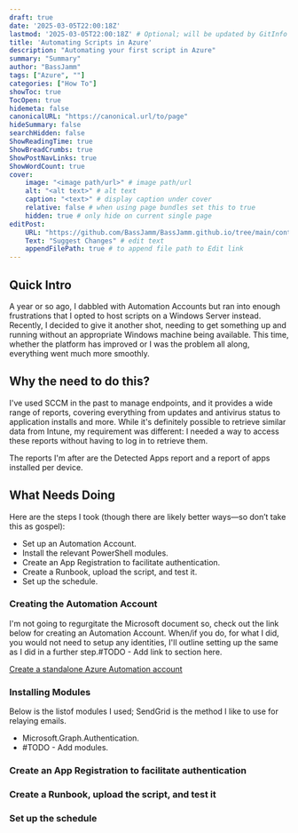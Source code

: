 ```yaml
---
draft: true
date: '2025-03-05T22:00:18Z'
lastmod: '2025-03-05T22:00:18Z' # Optional; will be updated by GitInfo if enabled
title: 'Automating Scripts in Azure'
description: "Automating your first script in Azure"
summary: "Summary"
author: "BassJamm"
tags: ["Azure", ""]
categories: ["How To"]
showToc: true
TocOpen: true
hidemeta: false
canonicalURL: "https://canonical.url/to/page"
hideSummary: false
searchHidden: false
ShowReadingTime: true
ShowBreadCrumbs: true
ShowPostNavLinks: true
ShowWordCount: true
cover:
    image: "<image path/url>" # image path/url
    alt: "<alt text>" # alt text
    caption: "<text>" # display caption under cover
    relative: false # when using page bundles set this to true
    hidden: true # only hide on current single page
editPost:
    URL: "https://github.com/BassJamm/BassJamm.github.io/tree/main/content"
    Text: "Suggest Changes" # edit text
    appendFilePath: true # to append file path to Edit link
---
```


## Quick Intro

A year or so ago, I dabbled with Automation Accounts but ran into enough frustrations that I opted to host scripts
on a Windows Server instead. Recently, I decided to give it another shot, needing to get something up and running
without an appropriate Windows machine being available. This time, whether the platform has improved or I was the
problem all along, everything went much more smoothly.

## Why the need to do this?

I've used SCCM in the past to manage endpoints, and it provides a wide range of reports, covering everything from updates
and antivirus status to application installs and more. While it's definitely possible to retrieve similar data from Intune,
my requirement was different: I needed a way to access these reports without having to log in to retrieve them.

The reports I'm after are the Detected Apps report and a report of apps installed per device.

## What Needs Doing

Here are the steps I took (though there are likely better ways—so don’t take this as gospel):

- Set up an Automation Account.
- Install the relevant PowerShell modules.
- Create an App Registration to facilitate authentication.
- Create a Runbook, upload the script, and test it.
- Set up the schedule.

### Creating the Automation Account

I'm not going to regurgitate the Microsoft document so, check out the link below for creating an Automation Account.
When/if you do, for what I did, you would not need to setup any identities, I'll outline setting up the same as I did
in a further step.#TODO - Add link to section here.

[Create a standalone Azure Automation account](https://learn.microsoft.com/en-us/azure/automation/automation-create-standalone-account?tabs=azureportal#create-a-new-automation-account-in-the-azure-portal)

### Installing Modules

Below is the listof modules I used; SendGrid is the method I like to use for relaying emails.

- Microsoft.Graph.Authentication.
- #TODO - Add modules.

### Create an App Registration to facilitate authentication

### Create a Runbook, upload the script, and test it

### Set up the schedule
